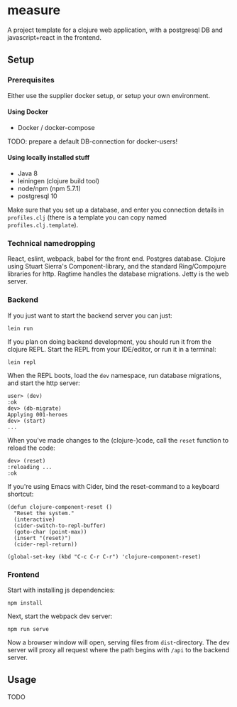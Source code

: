 # measure

A project template for a clojure web application, with a postgresql DB and javascript+react in the frontend.

## Setup

### Prerequisites

Either use the supplier docker setup, or setup your own environment.

#### Using Docker
* Docker / docker-compose

TODO: prepare a default DB-connection for docker-users!

#### Using locally installed stuff

* Java 8
* leiningen (clojure build tool)
* node/npm (npm 5.7.1)
* postgresql 10

Make sure that you set up a database, and enter you connection details in `profiles.clj` (there is a template you can copy named `profiles.clj.template`).

### Technical namedropping

React, eslint, webpack, babel for the front end.
Postgres database.
Clojure using Stuart Sierra's Component-library, and the standard Ring/Compojure libraries for http.
Ragtime handles the database migrations.
Jetty is the web server.



### Backend

If you just want to start the backend server you can just:

    lein run

If you plan on doing backend development, you should run it from the clojure REPL.
Start the REPL from your IDE/editor, or run it in a terminal:

    lein repl

When the REPL boots, load the `dev` namespace, run database migrations, and start the http server:

    user> (dev)
    :ok
    dev> (db-migrate)
    Applying 001-heroes
    dev> (start)
    ...

When you've made changes to the (clojure-)code, call the `reset` function to reload the code:

    dev> (reset)
    :reloading ...
    :ok

If you're using Emacs with Cider, bind the reset-command to a keyboard shortcut:

    (defun clojure-component-reset ()
      "Reset the system."
      (interactive)
      (cider-switch-to-repl-buffer)
      (goto-char (point-max))
      (insert "(reset)")
      (cider-repl-return))
    
    (global-set-key (kbd "C-c C-r C-r") 'clojure-component-reset)

### Frontend

Start with installing js dependencies:

    npm install

Next, start the webpack dev server:

    npm run serve

Now a browser window will open, serving files from `dist`-directory. The dev server will proxy all request where the path begins with `/api` to the backend server.


## Usage

TODO


